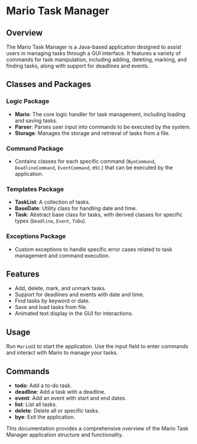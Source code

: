 # Mario Task Manager

## Overview
The Mario Task Manager is a Java-based application designed to assist users in managing tasks through a GUI interface. It features a variety of commands for task manipulation, including adding, deleting, marking, and finding tasks, along with support for deadlines and events.

## Classes and Packages

### Logic Package
- **Mario**: The core logic handler for task management, including loading and saving tasks.
- **Parser**: Parses user input into commands to be executed by the system.
- **Storage**: Manages the storage and retrieval of tasks from a file.

### Command Package
- Contains classes for each specific command (`ByeCommand`, `DeadlineCommand`, `EventCommand`, etc.) that can be executed by the application.

### Templates Package
- **TaskList**: A collection of tasks.
- **BaseDate**: Utility class for handling date and time.
- **Task**: Abstract base class for tasks, with derived classes for specific types (`Deadline`, `Event`, `ToDo`).

### Exceptions Package
- Custom exceptions to handle specific error cases related to task management and command execution.

## Features
- Add, delete, mark, and unmark tasks.
- Support for deadlines and events with date and time.
- Find tasks by keyword or date.
- Save and load tasks from file.
- Animated text display in the GUI for interactions.

## Usage
Run `MarioUI` to start the application. Use the input field to enter commands and interact with Mario to manage your tasks.

## Commands
- **todo**: Add a to-do task.
- **deadline**: Add a task with a deadline.
- **event**: Add an event with start and end dates.
- **list**: List all tasks.
- **delete**: Delete all or specific tasks.
- **bye**: Exit the application.

This documentation provides a comprehensive overview of the Mario Task Manager application structure and functionality.
